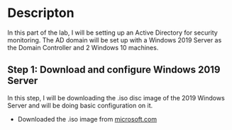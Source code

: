 # Descripton
In this part of the lab, I will be setting up an Active Directory for security monitoring. The AD domain will be set up with a Windows 2019 Server as the Domain Controller and 2 Windows 10 machines. 

## Step 1: Download and configure Windows 2019 Server
In this step, I will be downloading the .iso disc image of the 2019 Windows Server and will be doing basic configuration on it. 

- Downloaded the .iso image from [microsoft.com](https://www.microsoft.com/en-us/evalcenter/evaluate-windows-server-2019)
